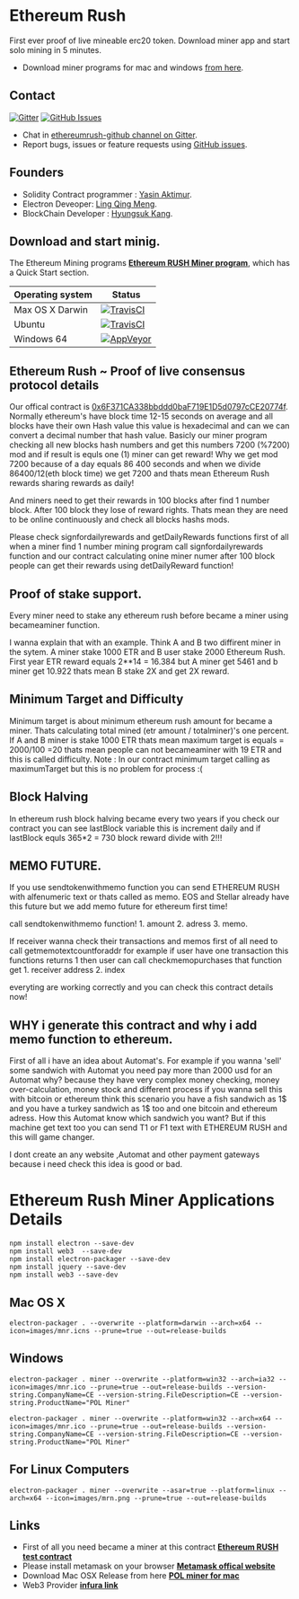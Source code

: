 # Ethereum Rush

First ever proof of live mineable erc20 token.
Download miner app and start solo mining in 5 minutes.
- Download miner programs for mac and windows [from here](https://github.com/Ethereum-Rush/ethereumrush/releases/tag/1.0.7.1).

## Contact

[![Gitter](https://img.shields.io/gitter/room/nwjs/nw.js.svg)](https://gitter.im/ethereumrush-github/)
[![GitHub Issues](https://img.shields.io/badge/open%20issues-0-yellow.svg)](https://github.com/omgbbqhaxx/EthereumRushMiner/issues)

- Chat in [ethereumrush-github channel on Gitter](https://gitter.im/ethereumrush-github).
- Report bugs, issues or feature requests using [GitHub issues](issues/new).

## Founders

- Solidity Contract programmer : [Yasin Aktimur](https://www.udemy.com/user/yasinaktimur/).
- Electron Deveoper: [Ling Qing Meng](https://www.linkedin.com/in/lingqingmeng).
- BlockChain Developer : [Hyungsuk Kang](https://github.com/hskang9).



## Download and start minig.

The Ethereum Mining programs  **[Ethereum RUSH Miner program](https://github.com/Ethereum-Rush/EthereumRushMiner/releases)**, which
has a Quick Start section.

Operating system | Status
---------------- | ----------
Max OS X Darwin  | [![TravisCI](https://img.shields.io/badge/build-passing-brightgreen.svg)](https://travis-ci.org/ethereumrush/ethereumrush-github)
Ubuntu  | [![TravisCI](https://img.shields.io/badge/build-passing-brightgreen.svg)](https://travis-ci.org/ethereumrush/ethereumrush-github)
Windows 64         | [![AppVeyor](https://img.shields.io/badge/build-passing-brightgreen.svg)](https://ci.appveyor.com/project/ethereumrush/ethereumrush-github)



## Ethereum Rush ~ Proof of live consensus protocol details

Our offical contract is [0x6F371CA338bbddd0baF719E1D5d0797cCE20774f](https://etherscan.io/address/0x6f371ca338bbddd0baf719e1d5d0797cce20774f). Normally ethereum's have block time	12-15 seconds on average and all blocks have
their own Hash value this value is hexadecimal and can we can convert a decimal number that hash value.
Basicly our miner program checking all new blocks hash numbers and get this numbers  7200 (%7200) mod and if result is equls one (1) miner can get reward! Why we get mod 7200 because of a day equals 86 400 seconds and when we divide 86400/12(eth block time) we get 7200 and thats mean Ethereum Rush rewards sharing rewards as daily!

And miners need to get their rewards in 100 blocks after find 1 number block. After 100 block they lose of reward rights.
Thats mean they are need to be online continuously and check all blocks hashs mods.

Please check signfordailyrewards and getDailyRewards functions first of all when a miner find 1 number mining program call signfordailyrewards function and our contract calculating
onine miner numer after 100 block people can get their rewards using detDailyReward function!


## Proof of stake support.
Every miner need to stake any ethereum rush before became a miner using becameaminer function.

I wanna explain that with an example. Think A and B two diffirent miner in the sytem. A miner stake 1000 ETR and B user stake 2000 Ethereum Rush. First year ETR reward equals 2**14 = 16.384 but A miner get 5461 and b miner get 10.922 thats mean B stake 2X and get 2X reward.


## Minimum Target and Difficulty

Minimum target is about minimum ethereum rush amount for became a miner.
Thats calculating total mined (etr amount / totalminer)'s one percent. If A and B miner is stake 1000 ETR thats mean maximum target is equals = 2000/100 =20 thats mean people can not becameaminer with 19 ETR and this is called difficulty.
Note : In our contract minimum target calling as maximumTarget but this is no  problem for process :(

## Block Halving

In ethereum rush block halving became every two years if you check our contract you can see lastBlock variable this is increment daily and if lastBlock equls 365*2 = 730 block reward divide with 2!!!


## MEMO FUTURE.

If you use sendtokenwithmemo function you can send ETHEREUM RUSH with alfenumeric text or thats called as memo.
EOS and Stellar already have this future but we add memo future for ethereum first time!

call sendtokenwithmemo function! 1. amount 2. adress 3. memo.

If receiver wanna check their transactions and memos first of all need to call getmemotextcountforaddr for example if user have one transaction this functions returns 1 then user can call checkmemopurchases that function get 1. receiver address 2. index

everyting are working correctly and you can check this contract details now!


## WHY i generate this contract and why i add memo function to ethereum.

First of all i have an idea about Automat's. For example if you wanna 'sell' some sandwich with Automat you need pay
more than 2000 usd for an Automat  why? because they have very complex money checking, money over-calculation, money stock and different process if you wanna sell this with bitcoin or ethereum think this scenario you have a fish sandwich as 1$ and you have a turkey sandwich as 1$ too and one bitcoin and ethereum adress. How this Automat know which sandwich you want?
But if this machine get text too you can send T1 or F1 text with ETHEREUM RUSH and this will game changer.

I dont create an any website ,Automat and other payment gateways because i need check this idea is good or bad.

# Ethereum Rush Miner Applications Details
```shell
npm install electron --save-dev
npm install web3  --save-dev
npm install electron-packager --save-dev
npm install jquery --save-dev
npm install web3 --save-dev
```

## Mac OS X
```shell
electron-packager . --overwrite --platform=darwin --arch=x64 --icon=images/mnr.icns --prune=true --out=release-builds
```

## Windows
```shell
electron-packager . miner --overwrite --platform=win32 --arch=ia32 --icon=images/mnr.ico --prune=true --out=release-builds --version-string.CompanyName=CE --version-string.FileDescription=CE --version-string.ProductName="POL Miner"

electron-packager . miner --overwrite --platform=win32 --arch=x64 --icon=images/mnr.ico --prune=true --out=release-builds --version-string.CompanyName=CE --version-string.FileDescription=CE --version-string.ProductName="POL Miner"

```

## For Linux Computers
```shell
electron-packager . miner --overwrite --asar=true --platform=linux --arch=x64 --icon=images/mrn.png --prune=true --out=release-builds
```


## Links
- First of all you need became a miner at this contract  **[Ethereum RUSH test contract](https://etherscan.io/address/0x61d6d033348f6bf5939548e4bab30f1198a64d0a#writeContract)**
- Please install metamask on your browser  **[Metamask offical website](https://metamask.io/)**
- Download Mac OSX Release from here  **[POL miner for mac](https://github.com/Ethereum-Rush/EthereumRushMiner/releases)**
- Web3 Provider  **[infura link](https://infura.io)**
